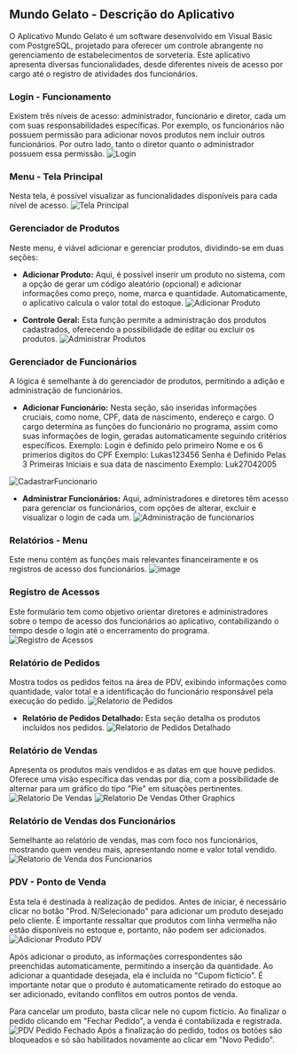 ## Mundo Gelato - Descrição do Aplicativo

O Aplicativo Mundo Gelato é um software desenvolvido em Visual Basic com PostgreSQL, projetado para oferecer um controle abrangente no gerenciamento de estabelecimentos de sorveteria. Este aplicativo apresenta diversas funcionalidades, desde diferentes níveis de acesso por cargo até o registro de atividades dos funcionários.

### Login - Funcionamento

Existem três níveis de acesso: administrador, funcionário e diretor, cada um com suas responsabilidades específicas. Por exemplo, os funcionários não possuem permissão para adicionar novos produtos nem incluir outros funcionários. Por outro lado, tanto o diretor quanto o administrador possuem essa permissão.
![Login](https://github.com/LukasComK/MundoGelato/assets/70048434/80b09fa9-cc9f-47e0-8a3e-4eef2d2e60ac)

### Menu - Tela Principal

Nesta tela, é possível visualizar as funcionalidades disponíveis para cada nível de acesso.
![Tela Principal](https://github.com/LukasComK/MundoGelato/assets/70048434/0a9cacb7-7be4-47b6-8999-b67cc4356898)


### Gerenciador de Produtos

Neste menu, é viável adicionar e gerenciar produtos, dividindo-se em duas seções:

- **Adicionar Produto:** Aqui, é possível inserir um produto no sistema, com a opção de gerar um código aleatório (opcional) e adicionar informações como preço, nome, marca e quantidade. Automaticamente, o aplicativo calcula o valor total do estoque.
 ![Adicionar Produto](https://github.com/LukasComK/MundoGelato/assets/70048434/230f5674-37b0-49c4-a3c9-f4517d7402fd)


- **Controle Geral:** Esta função permite a administração dos produtos cadastrados, oferecendo a possibilidade de editar ou excluir os produtos.
 ![Administrar Produtos](https://github.com/LukasComK/MundoGelato/assets/70048434/7a1fcb55-b129-4abc-b3e0-8d00ddbea0dd)


### Gerenciador de Funcionários

A lógica é semelhante à do gerenciador de produtos, permitindo a adição e administração de funcionários.

- **Adicionar Funcionário:** Nesta seção, são inseridas informações cruciais, como nome, CPF, data de nascimento, endereço e cargo. O cargo determina as funções do funcionário no programa, assim como suas informações de login, geradas automaticamente seguindo critérios específicos.
Exemplo: Login é definido pelo primeiro Nome e os 6 primerios digitos do CPF Exemplo: Lukas123456
Senha é Definido Pelas 3 Primeiras Iniciais e sua data de nascimento Exemplo: Luk27042005

 ![CadastrarFuncionario](https://github.com/LukasComK/MundoGelato/assets/70048434/0f505710-6799-4643-992c-728cbb6d7b0e)


- **Administrar Funcionários:** Aqui, administradores e diretores têm acesso para gerenciar os funcionários, com opções de alterar, excluir e visualizar o login de cada um.
 ![Administração de funcionarios](https://github.com/LukasComK/MundoGelato/assets/70048434/4b4d902e-4611-4d8d-a562-7951d96259e1)


### Relatórios - Menu

Este menu contém as funções mais relevantes financeiramente e os registros de acesso dos funcionários.
![image](https://github.com/LukasComK/MundoGelato/assets/70048434/a3c18cac-8978-46da-9c2f-e21de6f3af6f)


### Registro de Acessos

Este formulário tem como objetivo orientar diretores e administradores sobre o tempo de acesso dos funcionários ao aplicativo, contabilizando o tempo desde o login até o encerramento do programa.
![Registro de Acessos](https://github.com/LukasComK/MundoGelato/assets/70048434/3ba7527c-edd2-42b0-abe9-30575efc1e7f)


### Relatório de Pedidos

Mostra todos os pedidos feitos na área de PDV, exibindo informações como quantidade, valor total e a identificação do funcionário responsável pela execução do pedido.
![Relatorio de Pedidos](https://github.com/LukasComK/MundoGelato/assets/70048434/3aa4832c-4970-48b3-a3e4-03ec6b596979)


- **Relatório de Pedidos Detalhado:** Esta seção detalha os produtos incluídos nos pedidos.
 ![Relatorio de Pedidos Detalhado](https://github.com/LukasComK/MundoGelato/assets/70048434/a3d9559e-1440-46b8-af68-fe7b83bd9956)


### Relatório de Vendas

Apresenta os produtos mais vendidos e as datas em que houve pedidos. Oferece uma visão específica das vendas por dia, com a possibilidade de alternar para um gráfico do tipo "Pie" em situações pertinentes.
![Relatorio De Vendas](https://github.com/LukasComK/MundoGelato/assets/70048434/07a96aa4-3824-4d59-822a-79491bc8e84e)
![Relatorio De Vendas Other Graphics](https://github.com/LukasComK/MundoGelato/assets/70048434/c5d93647-69d0-48cd-a4c8-fc94491cabf0)


### Relatório de Vendas dos Funcionários

Semelhante ao relatório de vendas, mas com foco nos funcionários, mostrando quem vendeu mais, apresentando nome e valor total vendido.
![Relatorio de Venda dos Funcionarios](https://github.com/LukasComK/MundoGelato/assets/70048434/6a335140-6c2d-4237-a089-0f56c53cc4a6)


### PDV - Ponto de Venda

Esta tela é destinada à realização de pedidos. Antes de iniciar, é necessário clicar no botão "Prod. N/Selecionado" para adicionar um produto desejado pelo cliente. É importante ressaltar que produtos com linha vermelha não estão disponíveis no estoque e, portanto, não podem ser adicionados.
![Adicionar Produto PDV](https://github.com/LukasComK/MundoGelato/assets/70048434/97355f4d-b2f4-4176-869e-e0ad25f23285)


Após adicionar o produto, as informações correspondentes são preenchidas automaticamente, permitindo a inserção da quantidade. Ao adicionar a quantidade desejada, ela é incluída no "Cupom fictício". É importante notar que o produto é automaticamente retirado do estoque ao ser adicionado, evitando conflitos em outros pontos de venda.

Para cancelar um produto, basta clicar nele no cupom fictício. Ao finalizar o pedido clicando em "Fechar Pedido", a venda é contabilizada e registrada.
![PDV Pedido Fechado](https://github.com/LukasComK/MundoGelato/assets/70048434/0746ce36-8041-4c28-a117-7e5a26820716)
Após a finalização do pedido, todos os botões são bloqueados e só são habilitados novamente ao clicar em "Novo Pedido".

